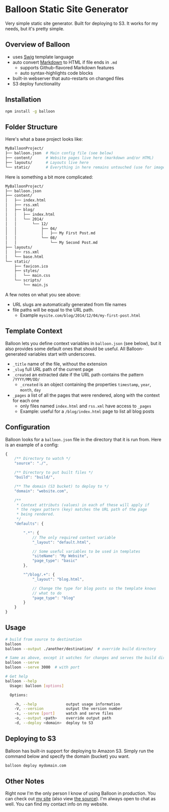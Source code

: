 Balloon Static Site Generator
=============================

Very simple static site generator. Built for deploying to S3. It works for my needs, but it's pretty simple.


Overview of Balloon
-------------------

- uses [Swig](http://paularmstrong.github.io/swig/) template language
- auto convert [Markdown](http://www.wikiwand.com/en/Markdown) to HTML if file ends in `.md`
    - supports Github-flavored Markdown features
    - auto syntax-highlights code blocks
- built-in webserver that auto-restarts on changed files
- S3 deploy functionality


Installation
------------

```bash
npm install -g balloon
```

Folder Structure
----------------

Here's what a base project looks like:

```bash
MyBalloonProject/
├── balloon.json  # Main config file (see below)
├── content/      # Website pages live here (markdown and/or HTML)
├── layouts/      # Layouts live here
└── static/       # Everything in here remains untouched (use for images, css, etc)
```

Here is something a bit more complicated:

```bash
MyBalloonProject/
├── balloon.json
├── content/
│   ├── index.html
│   ├── rss.xml
│   ├── blog/
│   │   ├── index.html
│   │   └── 2014/
│   │       └── 12/
│   │           ├── 04/
│   │           │   ├── My First Post.md
│   │           └── 08/
│   │               └── My Second Post.md
├── layouts/
│   ├── rss.xml
│   └── base.html
└── static/
    ├── favicon.ico
    ├── styles/
    │   └── main.css
    └── scripts/
        └── main.js
```

A few notes on what you see above:

- URL slugs are automatically generated from file names
- file paths will be equal to the URL path.
    - Example `mysite.com/blog/2014/12/04/my-first-post.html`


Template Context
----------------

Balloon lets you define context variables in `balloon.json` (see below), but it also provides some
default ones that should be useful. All Balloon-generated variables start with underscores.

- `_title` name of the file, without the extension
- `_slug` full URL path of the current page
- `_created` an extracted date if the URL path contains the pattern `/YYYY/MM/DD/`
    - `_created` is an object containing the properties `timestamp`, `year`, `month`, `day`
- `_pages` a list of all the pages that were rendered, along with the context for each one
    - only files named `index.html` and `rss.xml` have access to `_pages`
    - Example: useful for a `/blog/index.html` page to list all blog posts


Configuration
-------------

Balloon looks for a `balloon.json` file in the directory that it is run from. Here is an example
of a config:

```javascript
{
    /** Directory to watch */
    "source": "./",

    /** Directory to put built files */
    "build": "build/",

    /** The domain (S3 bucket) to deploy to */
    "domain": "website.com",

    /**
     * Context attributs (values) in each of these will apply if
     * the regex pattern (key) matches the URL path of the page
     * being rendered.
     */
    "defaults": {

        ".*": {
            // The only required context variable
            "_layout": "default.html",

            // Some useful variables to be used in templates
            "siteName": "My Website",
            "page_type": "basic"
        },

        "^/blog/.+": {
            "_layout": "blog.html",

            // Change the type for blog posts so the template knows
            // what to do
            "page_type": "blog"
        }
    }
}
```


Usage
-----

```bash
# build from source to destination
balloon
balloon --output ./another/destination/  # override build directory

# Same as above, except it watches for changes and serves the build directory
balloon --serve
balloon --serve 3000  # with port

# Get help
balloon --help
  Usage: balloon [options]

  Options:

    -h, --help             output usage information
    -V, --version          output the version number
    -s, --serve [port]     watch and serve files
    -o, --output <path>    override output path
    -d, --deploy <domain>  deploy to S3
```


Deploying to S3
---------------

Balloon has built-in support for deploying to Amazon S3. Simply run the command below and specify
the domain (bucket) you want.

```bash
balloon deploy mydomain.com
```


Other Notes
-----------

Right now I'm the only person I know of using Balloon in production. You can check out
[my site](http://schier.co) (also view [the source](https://github.com/gschier/schier.co)). I'm
always open to chat as well. You can find my contact info on my website.

